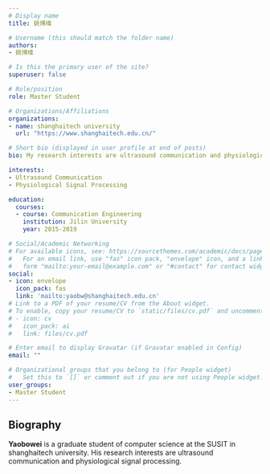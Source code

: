 ```yaml
---
# Display name
title: 姚博维

# Username (this should match the folder name)
authors:
- 姚博维

# Is this the primary user of the site?
superuser: false

# Role/position
role: Master Student

# Organizations/Affiliations
organizations:
- name: shanghaitech university
  url: "https://www.shanghaitech.edu.cn/"

# Short bio (displayed in user profile at end of posts)
bio: My research interests are ultrasound communication and physiological signal processing.

interests:
- Ultrasound Communication
- Physiological Signal Processing 

education:
  courses:
  - course: Communication Engineering
    institution: Jilin University
    year: 2015-2019

# Social/Academic Networking
# For available icons, see: https://sourcethemes.com/academic/docs/page-builder/#icons
#   For an email link, use "fas" icon pack, "envelope" icon, and a link in the
#   form "mailto:your-email@example.com" or "#contact" for contact widget.
social:
- icon: envelope
  icon_pack: fas
  link: 'mailto:yaobw@shanghaitech.edu.cn'
# Link to a PDF of your resume/CV from the About widget.
# To enable, copy your resume/CV to `static/files/cv.pdf` and uncomment the lines below.
# - icon: cv
#   icon_pack: ai
#   link: files/cv.pdf

# Enter email to display Gravatar (if Gravatar enabled in Config)
email: ""

# Organizational groups that you belong to (for People widget)
#   Set this to `[]` or comment out if you are not using People widget.
user_groups:
- Master Student
---
```

## Biography

**Yaobowei** is a graduate student of computer science at the SUSIT in shanghaitech university. His research interests are ultrasound communication and physiological signal processing.
